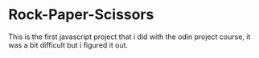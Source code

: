 # Rock-Paper-Scissors
This is the first javascript project that i did with the odin project course, it was a bit difficult but i figured it out.